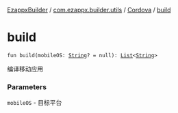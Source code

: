[EzappxBuilder](../../index.md) / [com.ezappx.builder.utils](../index.md) / [Cordova](index.md) / [build](./build.md)

# build

`fun build(mobileOS: `[`String`](https://kotlinlang.org/api/latest/jvm/stdlib/kotlin/-string/index.html)`? = null): `[`List`](https://kotlinlang.org/api/latest/jvm/stdlib/kotlin.collections/-list/index.html)`<`[`String`](https://kotlinlang.org/api/latest/jvm/stdlib/kotlin/-string/index.html)`>`

编译移动应用

### Parameters

`mobileOS` - 目标平台